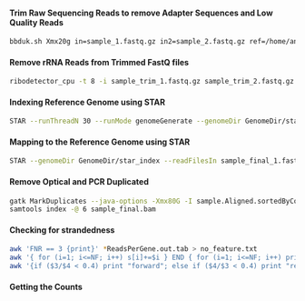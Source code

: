 #### Trim Raw Sequencing Reads to remove Adapter Sequences and Low Quality Reads
```bash
bbduk.sh Xmx20g in=sample_1.fastq.gz in2=sample_2.fastq.gz ref=/home/antpc/miniconda/envs/bbtools/bbtools/lib/resources/adapters.fa out=sample_trim_1.fastq.gz out2=sample_trim_2.fastq.gz ktrim=r k=23 mink=11 hdist=1 tpe tbo threads=8 qtrim=rl minlength=40 trimq=15 maq=25 ftl=15 forcetrimright2=10 overwrite=true
```
#### Remove rRNA Reads from Trimmed FastQ files
```bash
ribodetector_cpu -t 8 -i sample_trim_1.fastq.gz sample_trim_2.fastq.gz -l 150 -e norrna --chunk_size 5000 -o sample_final_1.fastq.gz sample_final_2.fastq.gz -r sample_rRNA_1.fastq.gz sample_rRNA_2.fastq.gz
```
#### Indexing Reference Genome using STAR
```bash
STAR --runThreadN 30 --runMode genomeGenerate --genomeDir GenomeDir/star_index --genomeFastaFiles GenomeDir/GCF_003013715.1_ASM301371v2_genomic.fna --sjdbGTFfile GenomeDir/GCF_003013715.1_ASM301371v2_genomic.gtf --sjdbOverhang 149 # sjdbOverhang will be equal to mean read length -1
```
#### Mapping to the Reference Genome using STAR
```bash
STAR --genomeDir GenomeDir/star_index --readFilesIn sample_final_1.fastq.gz sample_final_2.fastq.gz --runThreadN 12 --quantMode GeneCounts --outSAMtype BAM SortedByCoordinate --outFileNamePrefix sample --twopassMode Basic --outSAMstrandField intronMotif --readFilesCommand zcat
```
#### Remove Optical and PCR Duplicated
```bash
gatk MarkDuplicates --java-options -Xmx80G -I sample.Aligned.sortedByCoord.out.bam -O sample_final.bam -M sample_md.txt --REMOVE_DUPLICATES true --TMP_DIR $PWD
samtools index -@ 6 sample_final.bam
```
#### Checking for strandedness
```bash
awk 'FNR == 3 {print}' *ReadsPerGene.out.tab > no_feature.txt
awk '{ for (i=1; i<=NF; i++) s[i]+=$i } END { for (i=1; i<=NF; i++) printf "%s ", s[i] }' no_feature.txt > sum.txt
awk '{if ($3/$4 < 0.4) print "forward"; else if ($4/$3 < 0.4) print "reverse"; else print "unstranded" }' sums.txt > strand.txt
```
#### Getting the Counts
```bash

```
